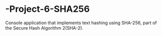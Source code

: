 # -Project-6-SHA256
Console application that implements text hashing using SHA-256, part of the Secure Hash Algorithm 2(SHA-2).
